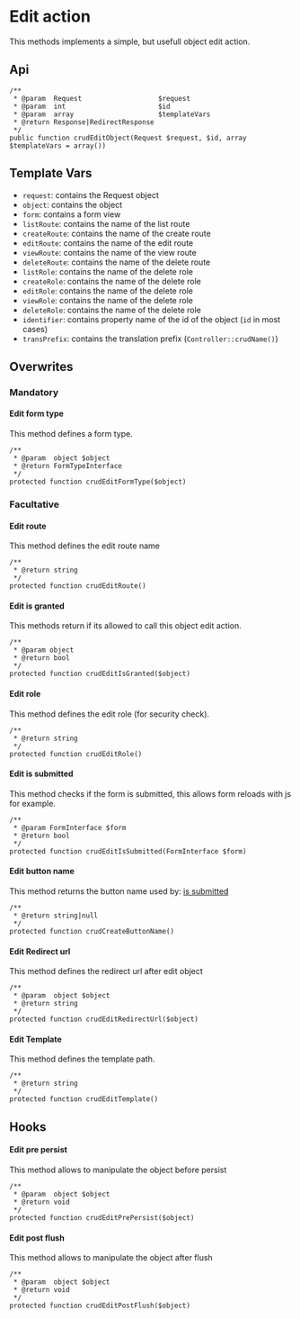 # Edit action

This methods implements a simple, but usefull object edit action.

## Api

```{.php}
/**
 * @param  Request                   $request
 * @param  int                       $id
 * @param  array                     $templateVars
 * @return Response|RedirectResponse
 */
public function crudEditObject(Request $request, $id, array $templateVars = array())
```

## Template Vars

 * `request`: contains the Request object
 * `object`: contains the object
 * `form`: contains a form view
 * `listRoute`: contains the name of the list route
 * `createRoute`: contains the name of the create route
 * `editRoute`: contains the name of the edit route
 * `viewRoute`: contains the name of the view route
 * `deleteRoute`: contains the name of the delete route
 * `listRole`: contains the name of the delete role
 * `createRole`: contains the name of the delete role
 * `editRole`: contains the name of the delete role
 * `viewRole`: contains the name of the delete role
 * `deleteRole`: contains the name of the delete role
 * `identifier`: contains property name of the id of the object (`id` in most cases)
 * `transPrefix`: contains the translation prefix (`Controller::crudName()`)

## Overwrites

### Mandatory

#### Edit form type

This method defines a form type.

```{.php}
/**
 * @param  object $object
 * @return FormTypeInterface
 */
protected function crudEditFormType($object)
```

### Facultative

#### Edit route

This method defines the edit route name

```{.php}
/**
 * @return string
 */
protected function crudEditRoute()
```

#### Edit is granted

This methods return if its allowed to call this object edit action.

```{.php}
/**
 * @param object
 * @return bool
 */
protected function crudEditIsGranted($object)
```

#### Edit role

This method defines the edit role (for security check).

```{.php}
/**
 * @return string
 */
protected function crudEditRole()
```

#### Edit is submitted

This method checks if the form is submitted, this allows form reloads with js for example.

```{.php}
/**
 * @param FormInterface $form
 * @return bool
 */
protected function crudEditIsSubmitted(FormInterface $form)
```

#### Edit button name

This method returns the button name used by: [is submitted][1]

```{.php}
/**
 * @return string|null
 */
protected function crudCreateButtonName()
```

#### Edit Redirect url

This method defines the redirect url after edit object

```{.php}
/**
 * @param  object $object
 * @return string
 */
protected function crudEditRedirectUrl($object)
```

#### Edit Template

This method defines the template path.

```{.php}
/**
 * @return string
 */
protected function crudEditTemplate()
```

## Hooks

#### Edit pre persist

This method allows to manipulate the object before persist

```{.php}
/**
 * @param  object $object
 * @return void
 */
protected function crudEditPrePersist($object)
```

#### Edit post flush

This method allows to manipulate the object after flush

```{.php}
/**
 * @param  object $object
 * @return void
 */
protected function crudEditPostFlush($object)
```

[1]: #edit-is-submitted